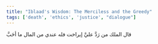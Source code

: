 ```yaml
---
title: "Iblaad's Wisdom: The Merciless and the Greedy"
tags: ['death', 'ethics', 'justice', "dialogue"]
---
```


 قال الملك من رَدَّ عليَّ إيراخت فله عندي من المال ما أحَبَّ
